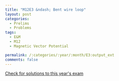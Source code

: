 ```yaml
---
title: "M12E3 &ndash; Bent wire loop"
layout: post
categories:
  - Prelims
  - Problems
tags:
  - E&M
  - M12
  - Magnetic Vector Potential

permalink: /:categories/:year/:month/E3:output_ext
comments: false
---
```

<object data="2012M3E.pdf" type="application/pdf" width="100%" height="500"></object>
<div class="message"><a href='https://princetonprelim.com/prelim/28/'>Check for solutions to this year's exam</a></div>